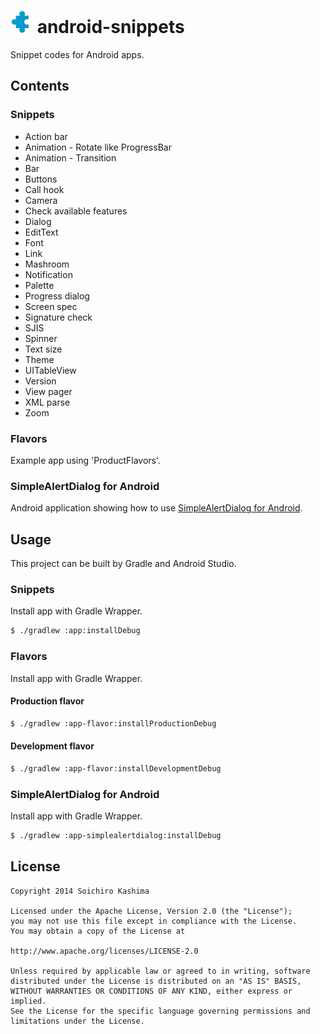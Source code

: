 # ![](app/src/main/res/drawable-ldpi/ic_launcher.png) android-snippets

Snippet codes for Android apps.

## Contents

### Snippets

* Action bar
* Animation - Rotate like ProgressBar
* Animation - Transition
* Bar
* Buttons
* Call hook
* Camera
* Check available features
* Dialog
* EditText
* Font
* Link
* Mashroom
* Notification
* Palette
* Progress dialog
* Screen spec
* Signature check
* SJIS
* Spinner
* Text size
* Theme
* UITableView
* Version
* View pager
* XML parse
* Zoom

### Flavors

Example app using 'ProductFlavors'.

### SimpleAlertDialog for Android

Android application showing how to use
[SimpleAlertDialog for Android](https://github.com/ksoichiro/SimpleAlertDialog-for-Android).

## Usage

This project can be built by Gradle and Android Studio.

### Snippets

Install app with Gradle Wrapper.

```sh
$ ./gradlew :app:installDebug
```

### Flavors

Install app with Gradle Wrapper.

#### Production flavor

```sh
$ ./gradlew :app-flavor:installProductionDebug
```

#### Development flavor

```sh
$ ./gradlew :app-flavor:installDevelopmentDebug
```

### SimpleAlertDialog for Android

Install app with Gradle Wrapper.

```sh
$ ./gradlew :app-simplealertdialog:installDebug
```

## License

    Copyright 2014 Soichiro Kashima

    Licensed under the Apache License, Version 2.0 (the "License");
    you may not use this file except in compliance with the License.
    You may obtain a copy of the License at

    http://www.apache.org/licenses/LICENSE-2.0

    Unless required by applicable law or agreed to in writing, software
    distributed under the License is distributed on an "AS IS" BASIS,
    WITHOUT WARRANTIES OR CONDITIONS OF ANY KIND, either express or implied.
    See the License for the specific language governing permissions and
    limitations under the License.
